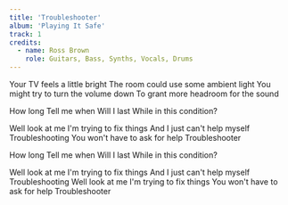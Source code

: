 ```yaml
---
title: 'Troubleshooter'
album: 'Playing It Safe'
track: 1
credits:
  - name: Ross Brown
    role: Guitars, Bass, Synths, Vocals, Drums
---
```


Your TV feels a little bright
The room could use some ambient light
You might try to turn the volume down
To grant more headroom for the sound

How long
Tell me when
Will I last
While in this condition?

Well look at me
I'm trying to fix things
And I just can't help myself
Troubleshooting
You won't have to ask for help
Troubleshooter

How long
Tell me when
Will I last
While in this condition?

Well look at me
I'm trying to fix things
And I just can't help myself
Troubleshooting
Well look at me
I'm trying to fix things
You won't have to ask for help
Troubleshooter
